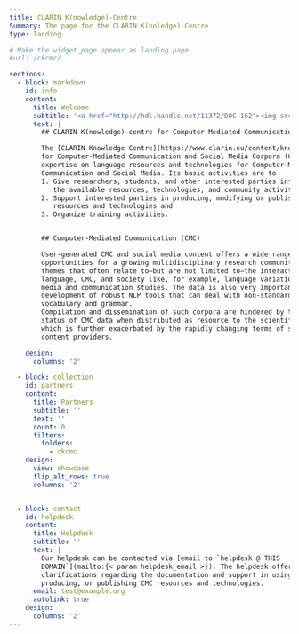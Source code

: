 ```yaml
---
title: CLARIN K(nowledge)-Centre
Summary: The page for the CLARIN K(noledge)-Centre
type: landing

# Make the widget_page appear as landing page
#url: /ckcmc/

sections:
  - block: markdown
    id: info
    content:
      title: Welcome
      subtitle: '<a href="http://hdl.handle.net/11372/DOC-162"><img src="CLARIN-Logo-K-centre-2023.jpg" alt="CLARIN K-centre Logo" style="height:4em;margin-left:0px;" /></a><ul class="cta-group"> <li> <a href="#helpdesk" class="btn btn-primary text-light px-5 py-2">Contact our Helpdesk</a> </li> </ul>'
      text: |
        ## CLARIN K(nowledge)-centre for Computer-Mediated Communication and Social Media Corpora

        The [CLARIN Knowledge Centre](https://www.clarin.eu/content/knowledge-centres)
        for Computer-Mediated Communication and Social Media Corpora (CKCMC) offers
        expertise on language resources and technologies for Computer-Mediated
        Communication and Social Media. Its basic activities are to
        1. Give researchers, students, and other interested parties information about
           the available resources, technologies, and community activities,
        2. Support interested parties in producing, modifying or publishing relevant
           resources and technologies and
        3. Organize training activities.


        ## Computer-Mediated Communication (CMC)

        User-generated CMC and social media content offers a wide range of research
        opportunities for a growing multidisciplinary research community to examine
        themes that often relate to—but are not limited to—the interaction between
        language, CMC, and society like, for example, language variation, pragmatics,
        media and communication studies. The data is also very important for the
        development of robust NLP tools that can deal with non-standard spelling,
        vocabulary and grammar. 
        Compilation and dissemination of such corpora are hindered by the unclear legal
        status of CMC data when distributed as resource to the scientific community,
        which is further exacerbated by the rapidly changing terms of service by
        content providers.

    design:
      columns: '2'

  - block: collection
    id: partners
    content:
      title: Partners
      subtitle: ''
      text: ''
      count: 0
      filters:
        folders:
          - ckcmc
    design:
      view: showcase
      flip_alt_rows: true
      columns: '2'


  - block: contact
    id: helpdesk
    content:
      title: Helpdesk
      subtitle: ''
      text: |
        Our helpdesk can be contacted via [email to `helpdesk @ THIS
        DOMAIN`](mailto:{< param helpdesk_email >}). The helpdesk offers additional
        clarifications regarding the documentation and support in using, modifying,
        producing, or publishing CMC resources and technologies.
      email: test@example.org
      autolink: true
    design:
      columns: '2'
---
```

